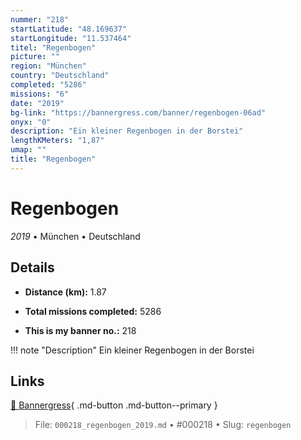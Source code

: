```yaml
---
nummer: "218"
startLatitude: "48.169637"
startLongitude: "11.537464"
titel: "Regenbogen"
picture: ""
region: "München"
country: "Deutschland"
completed: "5286"
missions: "6"
date: "2019"
bg-link: "https://bannergress.com/banner/regenbogen-06ad"
onyx: "0"
description: "Ein kleiner Regenbogen in der Borstei"
lengthKMeters: "1,87"
umap: ""
title: "Regenbogen"
---
```

# Regenbogen

*2019* • München • Deutschland



## Details
- **Distance (km):** 1.87

- **Total missions completed:** 5286
- **This is my banner no.:** 218


!!! note "Description"
    Ein kleiner Regenbogen in der Borstei



## Links
[🔗 Bannergress](https://bannergress.com/banner/regenbogen-06ad){ .md-button .md-button--primary }



> File: `000218_regenbogen_2019.md` • #000218 • Slug: `regenbogen`
